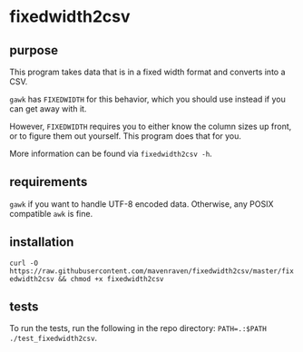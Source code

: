 # fixedwidth2csv


## purpose
This program takes data that is in a fixed width format and converts into a CSV.

`gawk` has `FIXEDWIDTH` for this behavior, which you should use instead if you can get away with it.
 
However, `FIXEDWIDTH` requires you to either know the column sizes up front, or to figure them out yourself. This program does that for you.

More information can be found via `fixedwidth2csv -h`.

## requirements
`gawk` if you want to handle UTF-8 encoded data. Otherwise, any POSIX compatible `awk` is fine.

## installation
`curl -O https://raw.githubusercontent.com/mavenraven/fixedwidth2csv/master/fixedwidth2csv && chmod +x fixedwidth2csv`

## tests
To run the tests, run the following in the repo directory: `PATH=.:$PATH ./test_fixedwidth2csv`.
